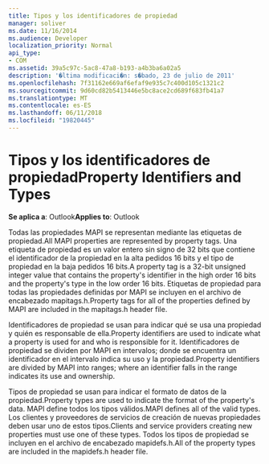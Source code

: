 ```yaml
---
title: Tipos y los identificadores de propiedad
manager: soliver
ms.date: 11/16/2014
ms.audience: Developer
localization_priority: Normal
api_type:
- COM
ms.assetid: 39a5c97c-5ac8-47a8-b193-a4b3ba6a02a5
description: '�ltima modificaci�n: s�bado, 23 de julio de 2011'
ms.openlocfilehash: 7f31162e669af6efaf9e935c7c400d105c1321c2
ms.sourcegitcommit: 9d60cd82b5413446e5bc8ace2cd689f683fb41a7
ms.translationtype: MT
ms.contentlocale: es-ES
ms.lasthandoff: 06/11/2018
ms.locfileid: "19820445"
---
```

# <a name="property-identifiers-and-types"></a><span data-ttu-id="6ee49-103">Tipos y los identificadores de propiedad</span><span class="sxs-lookup"><span data-stu-id="6ee49-103">Property Identifiers and Types</span></span>

  
  
<span data-ttu-id="6ee49-104">**Se aplica a**: Outlook</span><span class="sxs-lookup"><span data-stu-id="6ee49-104">**Applies to**: Outlook</span></span> 
  
<span data-ttu-id="6ee49-105">Todas las propiedades MAPI se representan mediante las etiquetas de propiedad.</span><span class="sxs-lookup"><span data-stu-id="6ee49-105">All MAPI properties are represented by property tags.</span></span> <span data-ttu-id="6ee49-106">Una etiqueta de propiedad es un valor entero sin signo de 32 bits que contiene el identificador de la propiedad en la alta pedidos 16 bits y el tipo de propiedad en la baja pedidos 16 bits.</span><span class="sxs-lookup"><span data-stu-id="6ee49-106">A property tag is a 32-bit unsigned integer value that contains the property's identifier in the high order 16 bits and the property's type in the low order 16 bits.</span></span> <span data-ttu-id="6ee49-107">Etiquetas de propiedad para todas las propiedades definidas por MAPI se incluyen en el archivo de encabezado mapitags.h.</span><span class="sxs-lookup"><span data-stu-id="6ee49-107">Property tags for all of the properties defined by MAPI are included in the mapitags.h header file.</span></span>
  
<span data-ttu-id="6ee49-108">Identificadores de propiedad se usan para indicar qué se usa una propiedad y quién es responsable de ella.</span><span class="sxs-lookup"><span data-stu-id="6ee49-108">Property identifiers are used to indicate what a property is used for and who is responsible for it.</span></span> <span data-ttu-id="6ee49-109">Identificadores de propiedad se dividen por MAPI en intervalos; donde se encuentra un identificador en el intervalo indica su uso y la propiedad.</span><span class="sxs-lookup"><span data-stu-id="6ee49-109">Property identifiers are divided by MAPI into ranges; where an identifier falls in the range indicates its use and ownership.</span></span> 
  
<span data-ttu-id="6ee49-110">Tipos de propiedad se usan para indicar el formato de datos de la propiedad.</span><span class="sxs-lookup"><span data-stu-id="6ee49-110">Property types are used to indicate the format of the property's data.</span></span> <span data-ttu-id="6ee49-111">MAPI define todos los tipos válidos.</span><span class="sxs-lookup"><span data-stu-id="6ee49-111">MAPI defines all of the valid types.</span></span> <span data-ttu-id="6ee49-112">Los clientes y proveedores de servicios de creación de nuevas propiedades deben usar uno de estos tipos.</span><span class="sxs-lookup"><span data-stu-id="6ee49-112">Clients and service providers creating new properties must use one of these types.</span></span> <span data-ttu-id="6ee49-113">Todos los tipos de propiedad se incluyen en el archivo de encabezado mapidefs.h.</span><span class="sxs-lookup"><span data-stu-id="6ee49-113">All of the property types are included in the mapidefs.h header file.</span></span>
  

